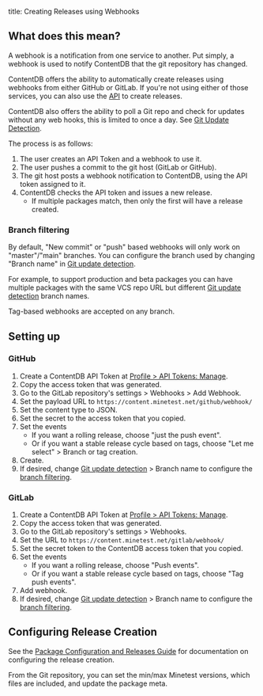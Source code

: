title: Creating Releases using Webhooks

## What does this mean?

A webhook is a notification from one service to another. Put simply, a webhook
is used to notify ContentDB that the git repository has changed.

ContentDB offers the ability to automatically create releases using webhooks
from either GitHub or GitLab. If you're not using either of those services,
you can also use the [API](../api) to create releases.

ContentDB also offers the ability to poll a Git repo and check for updates
without any web hooks, this is limited to once a day.
See [Git Update Detection](/help/update_config/).

The process is as follows:

1. The user creates an API Token and a webhook to use it.
2. The user pushes a commit to the git host (GitLab or GitHub).
3. The git host posts a webhook notification to ContentDB, using the API token assigned to it.
4. ContentDB checks the API token and issues a new release.
    * If multiple packages match, then only the first will have a release created.
 
### Branch filtering

By default, "New commit" or "push" based webhooks will only work on "master"/"main" branches.
You can configure the branch used by changing "Branch name" in [Git update detection](update_config).

For example, to support production and beta packages you can have multiple packages with the same VCS repo URL
but different [Git update detection](update_config) branch names.

Tag-based webhooks are accepted on any branch.


## Setting up

### GitHub

1. Create a ContentDB API Token at [Profile > API Tokens: Manage](/user/tokens/).
2. Copy the access token that was generated.
3. Go to the GitLab repository's settings > Webhooks > Add Webhook.
4. Set the payload URL to `https://content.minetest.net/github/webhook/`
5. Set the content type to JSON.
6. Set the secret to the access token that you copied.
7. Set the events
    * If you want a rolling release, choose "just the push event".
    * Or if you want a stable release cycle based on tags, choose "Let me select" > Branch or tag creation.
8. Create.
9. If desired, change [Git update detection](update_config) > Branch name to configure the [branch filtering](#branch-filtering).

### GitLab

1. Create a ContentDB API Token at [Profile > API Tokens: Manage](/user/tokens/).
2. Copy the access token that was generated.
3. Go to the GitLab repository's settings > Webhooks.
4. Set the URL to `https://content.minetest.net/gitlab/webhook/`
6. Set the secret token to the ContentDB access token that you copied.
7. Set the events
    * If you want a rolling release, choose "Push events".
    * Or if you want a stable release cycle based on tags,
      choose "Tag push events".
8. Add webhook.
9. If desired, change [Git update detection](update_config) > Branch name to configure the [branch filtering](#branch-filtering).

## Configuring Release Creation

See the [Package Configuration and Releases Guide](/help/package_config/) for
documentation on configuring the release creation.

From the Git repository, you can set the min/max Minetest versions, which files are included,
and update the package meta.
